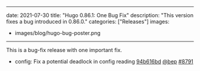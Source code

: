 
---
date: 2021-07-30
title: "Hugo 0.86.1: One Bug Fix"
description: "This version fixes a bug introduced in 0.86.0."
categories: ["Releases"]
images:
- images/blog/hugo-bug-poster.png

---

	

This is a bug-fix release with one important fix.

* config: Fix a potential deadlock in config reading [94b616bd](https://github.com/gohugoio/hugo/commit/94b616bdfad177daa99f5e87535943f509198f6f) [@bep](https://github.com/bep) [#8791](https://github.com/gohugoio/hugo/issues/8791)



